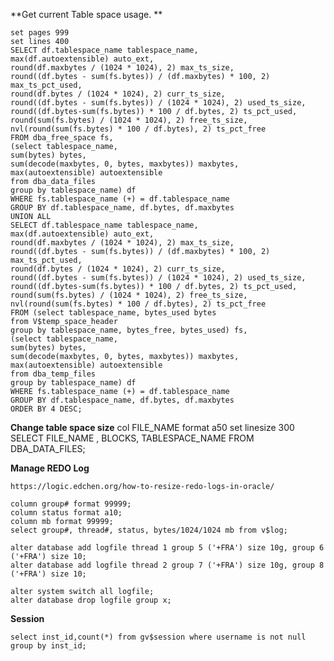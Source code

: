 **Get current Table space usage. **

    set pages 999
    set lines 400
    SELECT df.tablespace_name tablespace_name,
    max(df.autoextensible) auto_ext,
    round(df.maxbytes / (1024 * 1024), 2) max_ts_size,
    round((df.bytes - sum(fs.bytes)) / (df.maxbytes) * 100, 2) max_ts_pct_used,
    round(df.bytes / (1024 * 1024), 2) curr_ts_size,
    round((df.bytes - sum(fs.bytes)) / (1024 * 1024), 2) used_ts_size,
    round((df.bytes-sum(fs.bytes)) * 100 / df.bytes, 2) ts_pct_used,
    round(sum(fs.bytes) / (1024 * 1024), 2) free_ts_size,
    nvl(round(sum(fs.bytes) * 100 / df.bytes), 2) ts_pct_free
    FROM dba_free_space fs,
    (select tablespace_name, 
    sum(bytes) bytes,
    sum(decode(maxbytes, 0, bytes, maxbytes)) maxbytes,
    max(autoextensible) autoextensible
    from dba_data_files
    group by tablespace_name) df
    WHERE fs.tablespace_name (+) = df.tablespace_name
    GROUP BY df.tablespace_name, df.bytes, df.maxbytes
    UNION ALL
    SELECT df.tablespace_name tablespace_name,
    max(df.autoextensible) auto_ext,
    round(df.maxbytes / (1024 * 1024), 2) max_ts_size,
    round((df.bytes - sum(fs.bytes)) / (df.maxbytes) * 100, 2) max_ts_pct_used,
    round(df.bytes / (1024 * 1024), 2) curr_ts_size,
    round((df.bytes - sum(fs.bytes)) / (1024 * 1024), 2) used_ts_size,
    round((df.bytes-sum(fs.bytes)) * 100 / df.bytes, 2) ts_pct_used,
    round(sum(fs.bytes) / (1024 * 1024), 2) free_ts_size,
    nvl(round(sum(fs.bytes) * 100 / df.bytes), 2) ts_pct_free
    FROM (select tablespace_name, bytes_used bytes
    from V$temp_space_header
    group by tablespace_name, bytes_free, bytes_used) fs,
    (select tablespace_name,
    sum(bytes) bytes,
    sum(decode(maxbytes, 0, bytes, maxbytes)) maxbytes,
    max(autoextensible) autoextensible
    from dba_temp_files
    group by tablespace_name) df
    WHERE fs.tablespace_name (+) = df.tablespace_name
    GROUP BY df.tablespace_name, df.bytes, df.maxbytes
    ORDER BY 4 DESC;


**Change table space size**
    col FILE_NAME format a50
    set linesize 300
    SELECT  FILE_NAME ,  BLOCKS, TABLESPACE_NAME FROM DBA_DATA_FILES;

**Manage REDO Log**

    https://logic.edchen.org/how-to-resize-redo-logs-in-oracle/

    column group# format 99999;
    column status format a10;
    column mb format 99999;
    select group#, thread#, status, bytes/1024/1024 mb from v$log;

    alter database add logfile thread 1 group 5 ('+FRA') size 10g, group 6 ('+FRA') size 10;
    alter database add logfile thread 2 group 7 ('+FRA') size 10g, group 8 ('+FRA') size 10;

    alter system switch all logfile;
    alter database drop logfile group x;


**Session**

    select inst_id,count(*) from gv$session where username is not null group by inst_id;

